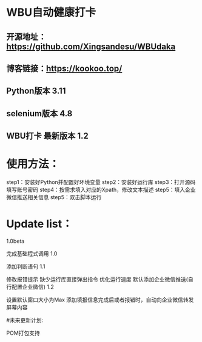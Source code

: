 # WBU自动健康打卡
## 开源地址：https://github.com/Xingsandesu/WBUdaka
## 博客链接：https://kookoo.top/
## Python版本 3.11
## selenium版本 4.8
## WBU打卡 最新版本 1.2

# 使用方法：

step1：安装好Python并配置好环境变量
step2：安装好运行库
step3：打开源码填写账号密码
step4：按需求填入对应的Xpath，修改文本描述
step5：填入企业微信推送相关信息
step5：双击脚本运行

# Update list：

1.0beta

完成基础程式调用
1.0

添加判断语句
1.1

修改报错提示
缺少运行库直接弹出指令
优化运行速度
默认添加企业微信推送(自行配置企业微信)
1.2

设置默认窗口大小为Max
添加填报信息完成后或者报错时，自动向企业微信转发屏幕内容

#未来更新计划:

POM打包支持
